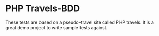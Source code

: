 # PHP Travels-BDD

These tests are based on a pseudo-travel site called PHP travels. It is a great demo project to write sample tests against.
